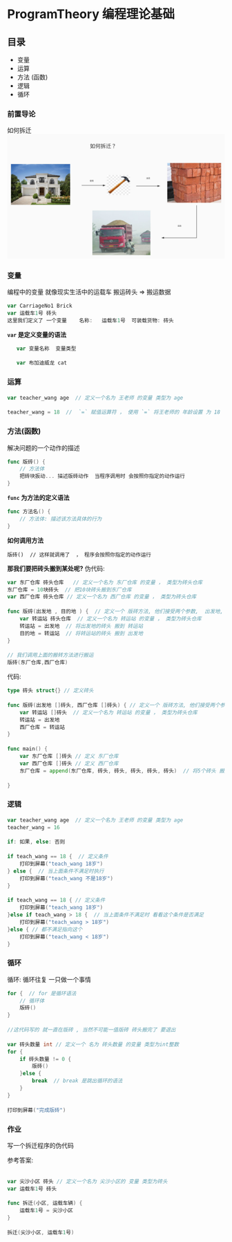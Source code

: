 # ProgramTheory 编程理论基础

## 目录
- 变量
- 运算
- 方法 (函数)
- 逻辑
- 循环

### 前置导论
如何拆迁
![](./README/001.jpg)

### 变量

编程中的变量 就像现实生活中的运载车   搬运砖头 => 搬运数据
```go
var CarriageNo1 Brick  
var 运载车1号 砖头  
这里我们定义了 一个变量    名称:   运载车1号  可装载货物: 砖头
```

**`var` 是定义变量的语法**
```go
   var 变量名称  变量类型
   
   var 布加迪威龙 cat 
```

### 运算
```go
var teacher_wang age  // 定义一个名为 王老师 的变量 类型为 age

teacher_wang = 18  //  `=` 赋值运算符 ， 使用 `=` 将王老师的 年龄设置 为 18
```

### 方法(函数)
解决问题的一个动作的描述
```go
func 版砖() {
    // 方法体
    把砖块扳动... 描述版砖动作  当程序调用时 会按照你指定的动作运行
}
```

**`func` 为方法的定义语法**
```go
func 方法名() {
    // 方法体: 描述该方法具体的行为
}
```

**如何调用方法**
``` 
版砖()  // 这样就调用了  ， 程序会按照你指定的动作运行
```

**那我们要把砖头搬到某处呢?**
伪代码: 
```go
var 东厂仓库 砖头仓库   // 定义一个名为 东厂仓库 的变量 ， 类型为砖头仓库
东厂仓库 = 10块砖头  // 把10块砖头搬到东厂仓库
var 西厂仓库 砖头仓库 // 定义一个名为 西厂仓库 的变量 ， 类型为砖头仓库

func 版砖(出发地 , 目的地 ) {  // 定义一个 版砖方法, 他们接受两个参数,  出发地, 目的地
    var 转运站 砖头仓库  // 定义一个名为 转运站 的变量 ， 类型为砖头仓库
    转运站 = 出发地  // 将出发地的砖头 搬到 转运站
    目的地 = 转运站  // 将转运站的砖头 搬到 出发地
}

// 我们调用上面的搬转方法进行搬运
版砖(东厂仓库,西厂仓库)
```
代码:
```go
type 砖头 struct{} // 定义砖头

func 版砖(出发地 []砖头, 西厂仓库 []砖头) { // 定义一个 版砖方法, 他们接受两个参数,  出发地(类型砖头仓库), 目的地(类型砖头仓库)
    var 转运站 []砖头  // 定义一个名为 转运站 的变量 ， 类型为砖头仓库
    转运站 = 出发地
    西厂仓库 = 转运站
}

func main() {
    var 东厂仓库 []砖头 // 定义 东厂仓库
    var 西厂仓库 []砖头 // 定义 西厂仓库
    东厂仓库 = append(东厂仓库, 砖头, 砖头, 砖头, 砖头, 砖头)  // 将5个砖头 搬到 东厂仓库
    
}
```

### 逻辑
```go
var teacher_wang age  // 定义一个名为 王老师 的变量 类型为 age
teacher_wang = 16 

if: 如果, else: 否则

if teach_wang == 18 {  // 定义条件
    打印到屏幕("teach_wang 18岁")    
} else {  // 当上面条件不满足时执行   
    打印到屏幕("teach_wang 不是18岁")    
}

if teach_wang == 18 { // 定义条件
    打印到屏幕("teach_wang 18岁")    
}else if teach_wang > 18 {  // 当上面条件不满足时 看看这个条件是否满足
    打印到屏幕("teach_wang > 18岁")
}else { // 都不满足指向这个
    打印到屏幕("teach_wang < 18岁")  
}
```

### 循环
循环: 循环往复  一只做一个事情
```go
for {  // for 是循环语法
    // 循环体
    版砖()  
}

//这代码写的 就一直在版砖 , 当然不可能一值版砖 砖头搬完了 要退出 

var 砖头数量 int // 定义一个 名为 砖头数量 的变量 类型为int整数
for {
    if 砖头数量 != 0 {
        版砖() 
    }else {
        break  // break 是跳出循环的语法
    }   
}

打印到屏幕("完成版砖")  
```


### 作业
写一个拆迁程序的伪代码

参考答案:
```go 

var 尖沙小区 砖头 // 定义一个名为 尖沙小区的 变量 类型为砖头
var 运载车1号 砖头  

func 拆迁(小区, 运载车辆) {
    运载车1号 = 尖沙小区
}

拆迁(尖沙小区, 运载车1号)
```



